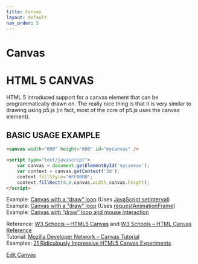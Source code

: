 ```yaml
---
title: Canvas
layout: default
nav_order: 5
---
```


# Canvas

# HTML 5 CANVAS

HTML 5 introduced support for a canvas element that can be programmatically drawn on. The really nice thing is that it is very similar to drawing using p5.js (in fact, most of the core of p5.js uses the canvas element).

## BASIC USAGE EXAMPLE

```html
<canvas width="600" height="600" id="mycanvas" />

<script type="text/javascript">
	var canvas = document.getElementById('mycanvas');
	var context = canvas.getContext('2d');
	context.fillStyle="#FF0000";
	context.fillRect(0,0,canvas.width,canvas.height);
</script>
```

<canvas width="600" height="600" id="mycanvas"></canvas>

<script type="text/javascript">
	var canvas = document.getElementById('mycanvas');
	var context = canvas.getContext('2d');
	context.fillStyle="#FF0000";
	context.fillRect(0,0,canvas.width,canvas.height);
</script>

Example: [Canvas with a “draw” loop](https://itp.nyu.edu/~sve204/liveweb_fall2020/canvas_example1.html) (Uses [JavaScript setInterval](http://www.w3schools.com/js/js_timing.asp))  
Example: [Canvas with a “draw” loop](https://itp.nyu.edu/~sve204/liveweb_fall2020/canvas_example1_1.html) (Uses [requestAnimationFrame](http://www.paulirish.com/2011/requestanimationframe-for-smart-animating/))  
Example: [Canvas with “draw” loop and mouse interaction](https://itp.nyu.edu/~sve204/liveweb_fall2020/canvas_example2.html)

Reference: [W3 Schools – HTML5 Canvas](http://www.w3schools.com/html/html5_canvas.asp) and [W3 Schools – HTML Canvas Reference](http://www.w3schools.com/tags/ref_canvas.asp)  
Tutorial: [Mozilla Developer Network – Canvas Tutorial](https://developer.mozilla.org/en-US/docs/Web/Guide/HTML/Canvas_tutorial?redirectlocale=en-US&redirectslug=Canvas_tutorial)  
Examples: [21 Ridiculously Impressive HTML5 Canvas Experiments](http://net.tutsplus.com/articles/web-roundups/21-ridiculously-impressive-html5-canvas-experiments/)

[Edit Canvas](https://itp.nyu.edu/classes/liveweb-fall2023/wp-admin/post.php?post=3481&action=edit)
